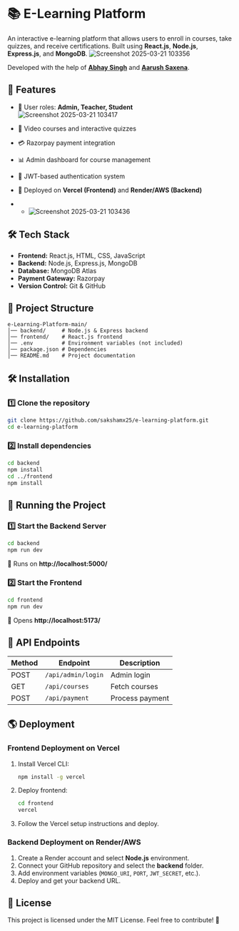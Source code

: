 # 📚 E-Learning Platform

An interactive e-learning platform that allows users to enroll in courses, take quizzes, and receive certifications. Built using **React.js**, **Node.js**, **Express.js**, and **MongoDB**.
![Screenshot 2025-03-21 103356](https://github.com/user-attachments/assets/7f31c149-07ec-4c13-81b3-81623d1941c8)


Developed with the help of [**Abhay Singh**](https://github.com/abhay-invertis) and [**Aarush Saxena**](https://github.com/aarushx10).

## 🚀 Features
- 🏫 User roles: **Admin, Teacher, Student**
![Screenshot 2025-03-21 103417](https://github.com/user-attachments/assets/02594280-07d6-42f4-8423-71e9e575ea5e)

- 🎥 Video courses and interactive quizzes
- 💳 Razorpay payment integration
- 📊 Admin dashboard for course management
- 🔐 JWT-based authentication system
- 🚀 Deployed on **Vercel (Frontend)** and **Render/AWS (Backend)**
- - ![Screenshot 2025-03-21 103436](https://github.com/user-attachments/assets/bcb72f3a-ffd2-4fad-9863-5b166d0430a5)


## 🛠️ Tech Stack
- **Frontend:** React.js, HTML, CSS, JavaScript
- **Backend:** Node.js, Express.js, MongoDB
- **Database:** MongoDB Atlas
- **Payment Gateway:** Razorpay
- **Version Control:** Git & GitHub

## 📂 Project Structure
```
e-Learning-Platform-main/
│── backend/     # Node.js & Express backend
│── frontend/    # React.js frontend
│── .env         # Environment variables (not included)
│── package.json # Dependencies
│── README.md    # Project documentation
```

## 🛠️ Installation
### 1️⃣ Clone the repository
```sh
git clone https://github.com/sakshamx25/e-learning-platform.git
cd e-learning-platform
```

### 2️⃣ Install dependencies
```sh
cd backend
npm install
cd ../frontend
npm install
```

## 🚀 Running the Project
### 1️⃣ Start the Backend Server
```sh
cd backend
npm run dev
```
🔹 Runs on **http://localhost:5000/**

### 2️⃣ Start the Frontend
```sh
cd frontend
npm run dev
```
🔹 Opens **http://localhost:5173/**

## 🔗 API Endpoints
| Method | Endpoint               | Description         |
|--------|------------------------|---------------------|
| POST   | `/api/admin/login`     | Admin login        |
| GET    | `/api/courses`         | Fetch courses      |
| POST   | `/api/payment`         | Process payment    |

## 🌎 Deployment
### **Frontend Deployment on Vercel**
1. Install Vercel CLI:
   ```sh
   npm install -g vercel
   ```
2. Deploy frontend:
   ```sh
   cd frontend
   vercel
   ```
3. Follow the Vercel setup instructions and deploy.

### **Backend Deployment on Render/AWS**
1. Create a Render account and select **Node.js** environment.
2. Connect your GitHub repository and select the **backend** folder.
3. Add environment variables (`MONGO_URI`, `PORT`, `JWT_SECRET`, etc.).
4. Deploy and get your backend URL.

## 📜 License
This project is licensed under the MIT License. Feel free to contribute! 🚀

